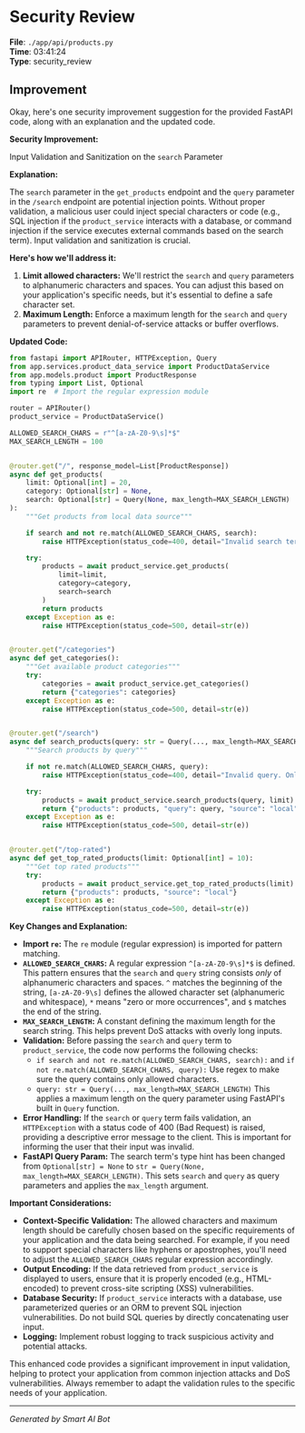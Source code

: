# Security Review

**File**: `./app/api/products.py`  
**Time**: 03:41:24  
**Type**: security_review

## Improvement

Okay, here's one security improvement suggestion for the provided FastAPI code, along with an explanation and the updated code.

**Security Improvement:**

Input Validation and Sanitization on the `search` Parameter

**Explanation:**

The `search` parameter in the `get_products` endpoint and the `query` parameter in the `/search` endpoint are potential injection points.  Without proper validation, a malicious user could inject special characters or code (e.g., SQL injection if the `product_service` interacts with a database, or command injection if the service executes external commands based on the search term). Input validation and sanitization is crucial.

**Here's how we'll address it:**

1.  **Limit allowed characters:** We'll restrict the `search` and `query` parameters to alphanumeric characters and spaces. You can adjust this based on your application's specific needs, but it's essential to define a safe character set.
2.  **Maximum Length:**  Enforce a maximum length for the `search` and `query` parameters to prevent denial-of-service attacks or buffer overflows.

**Updated Code:**

```python
from fastapi import APIRouter, HTTPException, Query
from app.services.product_data_service import ProductDataService
from app.models.product import ProductResponse
from typing import List, Optional
import re  # Import the regular expression module

router = APIRouter()
product_service = ProductDataService()

ALLOWED_SEARCH_CHARS = r"^[a-zA-Z0-9\s]*$"
MAX_SEARCH_LENGTH = 100


@router.get("/", response_model=List[ProductResponse])
async def get_products(
    limit: Optional[int] = 20,
    category: Optional[str] = None,
    search: Optional[str] = Query(None, max_length=MAX_SEARCH_LENGTH)
):
    """Get products from local data source"""

    if search and not re.match(ALLOWED_SEARCH_CHARS, search):
        raise HTTPException(status_code=400, detail="Invalid search term. Only alphanumeric characters and spaces are allowed.")

    try:
        products = await product_service.get_products(
            limit=limit,
            category=category,
            search=search
        )
        return products
    except Exception as e:
        raise HTTPException(status_code=500, detail=str(e))


@router.get("/categories")
async def get_categories():
    """Get available product categories"""
    try:
        categories = await product_service.get_categories()
        return {"categories": categories}
    except Exception as e:
        raise HTTPException(status_code=500, detail=str(e))


@router.get("/search")
async def search_products(query: str = Query(..., max_length=MAX_SEARCH_LENGTH), limit: Optional[int] = 10):
    """Search products by query"""

    if not re.match(ALLOWED_SEARCH_CHARS, query):
        raise HTTPException(status_code=400, detail="Invalid query. Only alphanumeric characters and spaces are allowed.")

    try:
        products = await product_service.search_products(query, limit)
        return {"products": products, "query": query, "source": "local"}
    except Exception as e:
        raise HTTPException(status_code=500, detail=str(e))


@router.get("/top-rated")
async def get_top_rated_products(limit: Optional[int] = 10):
    """Get top rated products"""
    try:
        products = await product_service.get_top_rated_products(limit)
        return {"products": products, "source": "local"}
    except Exception as e:
        raise HTTPException(status_code=500, detail=str(e))
```

**Key Changes and Explanation:**

*   **Import `re`:** The `re` module (regular expression) is imported for pattern matching.
*   **`ALLOWED_SEARCH_CHARS`:**  A regular expression `^[a-zA-Z0-9\s]*$` is defined.  This pattern ensures that the `search` and `query` string consists *only* of alphanumeric characters and spaces.  `^` matches the beginning of the string, `[a-zA-Z0-9\s]` defines the allowed character set (alphanumeric and whitespace), `*` means "zero or more occurrences", and `$` matches the end of the string.
*   **`MAX_SEARCH_LENGTH`:** A constant defining the maximum length for the search string.  This helps prevent DoS attacks with overly long inputs.
*   **Validation:**  Before passing the `search` and `query` term to `product_service`, the code now performs the following checks:
    *   `if search and not re.match(ALLOWED_SEARCH_CHARS, search):` and `if not re.match(ALLOWED_SEARCH_CHARS, query):` Use regex to make sure the query contains only allowed characters.
    *   `query: str = Query(..., max_length=MAX_SEARCH_LENGTH)` This applies a maximum length on the query parameter using FastAPI's built in `Query` function.
*   **Error Handling:** If the `search` or `query` term fails validation, an `HTTPException` with a status code of 400 (Bad Request) is raised, providing a descriptive error message to the client.  This is important for informing the user that their input was invalid.
*   **FastAPI Query Param:**  The search term's type hint has been changed from `Optional[str] = None` to `str = Query(None, max_length=MAX_SEARCH_LENGTH)`. This sets `search` and `query` as query parameters and applies the `max_length` argument.

**Important Considerations:**

*   **Context-Specific Validation:** The allowed characters and maximum length should be carefully chosen based on the specific requirements of your application and the data being searched.  For example, if you need to support special characters like hyphens or apostrophes, you'll need to adjust the `ALLOWED_SEARCH_CHARS` regular expression accordingly.
*   **Output Encoding:**  If the data retrieved from `product_service` is displayed to users, ensure that it is properly encoded (e.g., HTML-encoded) to prevent cross-site scripting (XSS) vulnerabilities.
*   **Database Security:** If `product_service` interacts with a database, use parameterized queries or an ORM to prevent SQL injection vulnerabilities.  Do not build SQL queries by directly concatenating user input.
*   **Logging:** Implement robust logging to track suspicious activity and potential attacks.

This enhanced code provides a significant improvement in input validation, helping to protect your application from common injection attacks and DoS vulnerabilities. Always remember to adapt the validation rules to the specific needs of your application.

---
*Generated by Smart AI Bot*
